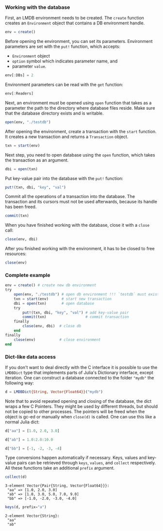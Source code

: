 ### Working with the database

First, an LMDB environment needs to be created. The `create` function creates an `Environment` object that contains a DB environment handle.
```julia
env = create()
```
Before opening the environment, you can set its parameters.
Environment parameters are set with the `put!` function, which accepts:
* `Environment` object
* `option` symbol which indicates parameter name, and
* parameter `value`.

```julia
env[:DBs] = 2
```

Environment parameters can be read with the `get` function:
```julia
env[:Readers]
```

Next, an environment must be opened using `open` function that takes as a parameter the path to the directory where database files reside. Make sure that the database directory exists and is writable.
```julia
open(env, "./testdb")
```

After opening the environment, create a transaction with the `start` function. It creates a new transaction and returns a `Transaction` object.
```julia
txn = start(env)
```

Next step, you need to open database using the `open` function, which takes the transaction as an argument.
```julia
dbi = open(txn)
```

Put key-value pair into the database with the `put!` function:
```julia
put!(txn, dbi, "key", "val")
```

Commit all the operations of a transaction into the database. The transaction and its cursors must not be used afterwards, because its handle has been freed.
```julia
commit(txn)
```

When you have finished working with the database, close it with a `close` call:
```julia
close(env, dbi)
```

After you finished working with the environment, it has to be closed to free resources:
```julia
close(env)
```


### Complete example
```julia
env = create() # create new db environment
try
    open(env, "./testdb") # open db environment !!! `testdb` must exist !!!
    txn = start(env)      # start new transaction
    dbi = open(txn)       # open database
    try
        put!(txn, dbi, "key", "val") # add key-value pair
        commit(txn)                  # commit transaction
    finally
        close(env, dbi)  # close db
    end
finally
    close(env)           # close environment
end
```

### Dict-like data access

If you don't want to deal directly with the C interface it is possible to use the `LMDBDict` type that implements parts of Julia's Dictionary interface, except iteration. One can construct a database connected to the folder `"mydb"` the following way:

````julia
d = LMDBDict{String, Vector{Float64}}("mydb")
````

Note that to avoid repeated opening and closing of the database, the dict wraps a few C Pointers. They might be used by different threads, but should not be copied to other processes. The pointers will be freed when the object is gc-ed or manually when `close(d)` is called. 
One can use this like a normal Julia dict:

````julia
d["aa"] = [1.0, 2.0, 3.0]

d["ab"] = 1.0:2.0:10.0

d["bb"] = [-1, -2, -3, -4]
````

Type conversions happen automatically if necessary. Keys, values and key-value pairs can be retrieved through `keys`, `values`, and `collect` respectively. 
All these functions take an additional `prefix` argument. 

````julia
collect(d)
````
````
3-element Vector{Pair{String, Vector{Float64}}}:
 "aa" => [1.0, 2.0, 3.0]
 "ab" => [1.0, 3.0, 5.0, 7.0, 9.0]
 "bb" => [-1.0, -2.0, -3.0, -4.0]
````

````julia
keys(d, prefix="a")
````
````
2-element Vector{String}:
 "aa"
 "ab"
````




